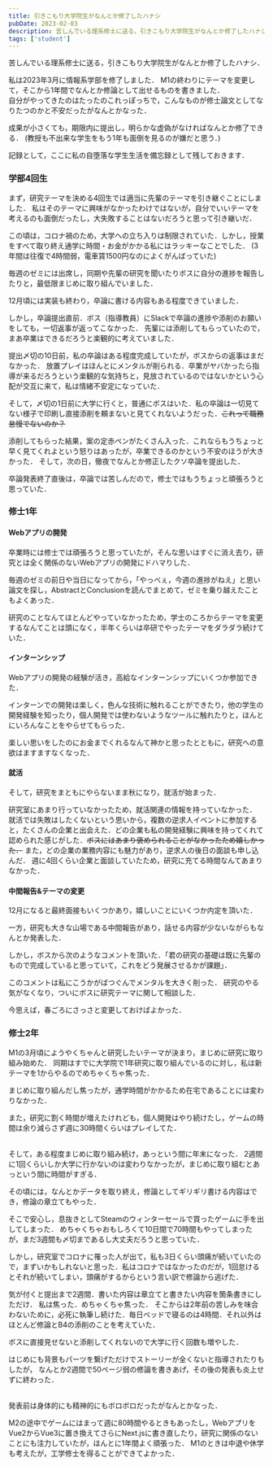 ```yaml
---
title: 引きこもり大学院生がなんとか修了したハナシ
pubDate: 2023-02-03
description: 苦しんでいる理系修士に送る，引きこもり大学院生がなんとか修了したハナシ．
tags: ['student']
---
```


苦しんでいる理系修士に送る，引きこもり大学院生がなんとか修了したハナシ．

私は2023年3月に情報系学部を修了しました．
M1の終わりにテーマを変更して，そこから1年間でなんとか修論として出せるものを書きました．
<br />
自分がやってきたのはたったのこれっぽっちで，こんなものが修士論文としてなりたつのかと不安だったがなんとかなった．

成果が小さくても，期限内に提出し，明らかな虚偽がなければなんとか修了できる．
(教授も不出来な学生をもう1年も面倒を見るのが嫌だと思う．)

記録として，ここに私の自堕落な学生生活を備忘録として残しておきます．

### 学部4回生

まず，研究テーマを決める4回生では適当に先輩のテーマを引き継ぐことにしました．
私はそのテーマに興味がなかったわけではないが，自分でいいテーマを考えるのも面倒だったし，大失敗することはないだろうと思って引き継いだ．

この頃は，コロナ禍のため，大学への立ち入りは制限されていた．しかし，授業をすべて取り終え通学に時間・お金がかかる私にはラッキーなことでした．
(3年間は往復で4時間弱，電車賃1500円なのによくがんばっていた)

毎週のゼミには出席し，同期や先輩の研究を聞いたりボスに自分の進捗を報告したりと，最低限まじめに取り組んでいました．

12月頃には実装も終わり，卒論に書ける内容もある程度できていました．

しかし，卒論提出直前．ボス（指導教員）にSlackで卒論の進捗や添削のお願いをしても，一切返事が返ってこなかった．
先輩には添削してもらっていたので，まあ卒業はできるだろうと楽観的に考えていました．

提出〆切の10日前，私の卒論はある程度完成していたが，ボスからの返事はまだなかった．
放置プレイはほんとにメンタルが削られる．卒業がヤバかったら指導が来るだろうという楽観的な気持ちと，見放されているのではないかという心配が交互に来て，私は情緒不安定になっていた．

そして，〆切の1日前に大学に行くと，普通にボスはいた．私の卒論は一切見てない様子で印刷し直接添削を頼まないと見てくれないようだった．~~これって職務怠慢でないのか？~~

添削してもらった結果，案の定赤ペンがたくさん入った．これならもうちょっと早く見てくれよという怒りはあったが，卒業できるのかという不安のほうが大きかった．
そして，次の日，徹夜でなんとか修正したクソ卒論を提出した．

卒論発表終了直後は，卒論では苦しんだので，修士ではもうちょっと頑張ろうと思っていた．

### 修士1年

#### Webアプリの開発

卒業時には修士では頑張ろうと思っていたが，そんな思いはすぐに消え去り，研究とは全く関係のないWebアプリの開発にドハマりした．

毎週のゼミの前日や当日になってから，「やっべぇ，今週の進捗がねえ」と思い論文を探し，AbstractとConclusionを読んでまとめて，ゼミを乗り越えたこともよくあった．

研究のことなんてほとんどやっていなかったため，学士のころからテーマを変更するなんてことは頭になく，半年くらいは卒研でやったテーマをダラダラ続けていた．

#### インターンシップ

Webアプリの開発の経験が活き，高給なインターンシップにいくつか参加できた．

インターンでの開発は楽しく，色んな技術に触れることができたり，他の学生の開発経験を知ったり，個人開発では使わないようなツールに触れたりと，ほんとにいろんなことをやらせてもらった．

楽しい思いをしたのにお金までくれるなんて神かと思ったとともに，研究への意欲はますますなくなった．

#### 就活

そして，研究をまともにやらないまま秋になり，就活が始まった．

研究室にあまり行っていなかったため，就活関連の情報を持っていなかった．
就活では失敗はしたくないという思いから，複数の逆求人イベントに参加すると，たくさんの企業と出会えた．どの企業も私の開発経験に興味を持ってくれて認められた感じがした．~~ボスにはあまり褒められることがなかったため嬉しかった．~~
また，どの企業の業務内容にも魅力があり，逆求人の後日の面談も申し込んだ．
週に4回くらい企業と面談していたため，研究に充てる時間なんてあまりなかった．

#### 中間報告&テーマの変更

12月になると最終面接もいくつかあり，嬉しいことにいくつか内定を頂いた．

一方，研究も大きな山場である中間報告があり，話せる内容が少ないながらもなんとか発表した．

しかし，ボスから次のようなコメントを頂いた．「君の研究の基礎は既に先輩のもので完成していると思っていて，これをどう発展させるかが課題」．

このコメントは私にこうかがばつぐんでメンタルを大きく削った．
研究のやる気がなくなり，ついにボスに研究テーマに関して相談した．

今思えば，春ごろにさっさと変更しておけばよかった．

### 修士2年

M1の3月頃にようやくちゃんと研究したいテーマが決まり，まじめに研究に取り組み始めた．
同期はすでに大学院で1年研究に取り組んでいるのに対し，私は新テーマを1からやるのでめちゃくちゃ焦った．

まじめに取り組んだし焦ったが，通学時間がかかるため在宅であることには変わりなかった．

また，研究に割く時間が増えたけれども，個人開発はやり続けたし，ゲームの時間は余り減らさず週に30時間くらいはプレイしてた．

<br />
そして，ある程度まじめに取り組み続け，あっという間に年末になった．
2週間に1回くらいしか大学に行かないのは変わりなかったが，まじめに取り組むとあっという間に時間がすぎる．

その頃には，なんとかデータを取り終え，修論としてギリギリ書ける内容はでき，修論の章立てもやった．

そこで安心し，息抜きとしてSteamのウィンターセールで買ったゲームに手を出してしまった．
めちゃくちゃおもしろくて10日間で70時間もやってしまったが，まだ3週間も〆切まであるし大丈夫だろうと思っていた．

しかし，研究室でコロナに罹った人が出て，私も3日くらい頭痛が続いていたので，まずいかもしれないと思った．私はコロナではなかったのだが，1回怠けるとそれが続いてしまい，頭痛がするからという言い訳で修論から逃げた．

気が付くと提出まで2週間．書いた内容は章立てと書きたい内容を箇条書きにしただけ．
私は焦った．めちゃくちゃ焦った．
そこからは2年前の苦しみを味合わないために，必死に執筆し続けた．毎日ベッドで寝るのは4時間．それ以外はほとんど修論とB4の添削のことを考えていた．

ボスに直接見せないと添削してくれないので大学に行く回数も増やした．

はじめにも背景もパーツを繋げただけでストーリーが全くないと指導されたりもしたが，
なんとか2週間で50ページ弱の修論を書きあげ，その後の発表も炎上せずに終わった．

<br />
発表前は身体的にも精神的にもボロボロだったがなんとかなった．

M2の途中でゲームにはまって週に80時間やるときもあったし，WebアプリをVue2からVue3に置き換えてさらにNext.jsに書き直したり，研究に関係のないことにも注力していたが，ほんとに1年間よく頑張った．
M1のときは中退や休学も考えたが，工学修士を得ることができてよかった．
